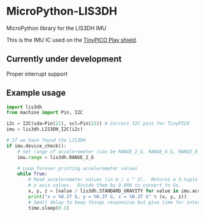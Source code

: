 # MicroPython-LIS3DH
MicroPython library for the LIS3DH IMU

This is the IMU IC used on the [TinyPICO Play shield](https://www.tinypico.com/add-ons).

## Currently under development
Proper interrupt support

## Example usage

```python
import lis3dh
from machine import Pin, I2C

i2c = I2C(sda=Pin(21), scl=Pin(22)) # Correct I2C pins for TinyPICO
imu = lis3dh.LIS3DH_I2C(i2c)

# If we have found the LIS3DH
if imu.device_check():
    # Set range of accelerometer (can be RANGE_2_G, RANGE_4_G, RANGE_8_G or RANGE_16_G).
    imu.range = lis3dh.RANGE_2_G

    # Loop forever printing accelerometer values
    while True:
        # Read accelerometer values (in m / s ^ 2).  Returns a 3-tuple of x, y,
        # z axis values.  Divide them by 9.806 to convert to Gs.
        x, y, z = [value / lis3dh.STANDARD_GRAVITY for value in imu.acceleration]
        print("x = %0.3f G, y = %0.3f G, z = %0.3f G" % (x, y, z))
        # Small delay to keep things responsive but give time for interrupt processing.
        time.sleep(0.1)
```
